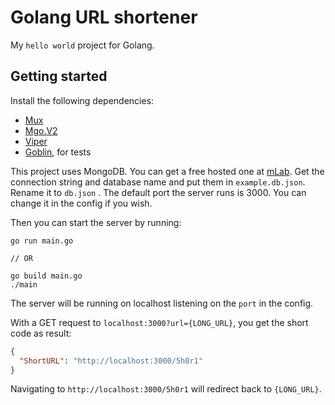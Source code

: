 # Golang URL shortener
My `hello world` project for Golang.

## Getting started
Install the following dependencies:
* [Mux](https://github.com/gorilla/mux)
* [Mgo.V2](https://godoc.org/gopkg.in/mgo.v2)
* [Viper](https://github.com/spf13/viper)
* [Goblin](https://github.com/franela/goblin), for tests

This project uses MongoDB. You can get a free hosted one at [mLab](https://mlab.com/). Get the connection string and database name and put them in `example.db.json`. Rename it to `db.json`
. The default port the server runs is 3000. You can change it in the config if you wish.

Then you can start the server by running:
```
go run main.go
 
// OR
 
go build main.go
./main
```
The server will be running on localhost listening on the `port` in the config.

With a GET request to `localhost:3000?url={LONG_URL}`, you get the short code as result: 
```json
{
  "ShortURL": "http://localhost:3000/5h0r1"
}
```
Navigating to `http://localhost:3000/5h0r1` will redirect back to `{LONG_URL}`.
